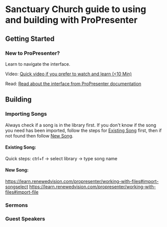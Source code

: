 # Sanctuary Church guide to using and building with ProPresenter 

## Getting Started
 ### New to ProPresenter?
 Learn to navigate the interface.
   
   Video:
     [Quick video if you prefer to watch and learn (<10 Min)](https://www.youtube.com/watch?v=s8ILR4lAJYA)
     
   Read: 
     [Read about the interface from ProPresenter documentation](https://learn.renewedvision.com/propresenter/interface)
     
## Building
 ### Importing Songs
 Always check if a song is in the library first. 
 If you don't know if the song you need has been imported, follow the steps for [Existing Song](/README.md#existing-song) first, then if not found then follow [New Song](/README.md#new-song).
 #### Existing Song:
 Quick steps: ctrl+f -> select library -> type song name 
 #### New Song:
 https://learn.renewedvision.com/propresenter/working-with-files#import-songselect
 https://learn.renewedvision.com/propresenter/working-with-files#import-file
 ### Sermons
 ### Guest Speakers
